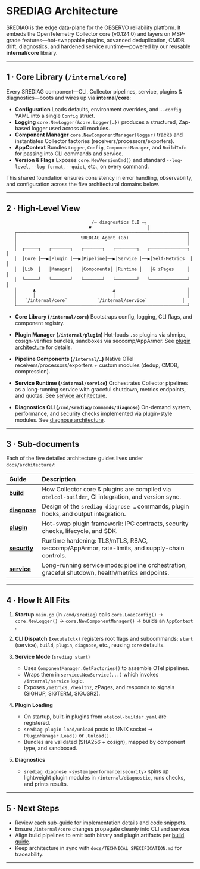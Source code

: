 # SREDIAG Architecture

SREDIAG is the edge data-plane for the OBSERVO reliability platform. It embeds the OpenTelemetry Collector core (v0.124.0) and layers on MSP-grade features—hot-swappable plugins, advanced deduplication, CMDB drift, diagnostics, and hardened service runtime—powered by our reusable **internal/core** library.

---

## 1 · Core Library (`/internal/core`)

Every SREDIAG component—CLI, Collector pipelines, service, plugins & diagnostics—boots and wires up via **internal/core**:

- **Configuration**
  Loads defaults, environment overrides, and `--config` YAML into a single `Config` struct.
- **Logging**
  `core.NewLogger(&core.Logger{…})` produces a structured, Zap-based logger used across all modules.
- **Component Manager**
  `core.NewComponentManager(logger)` tracks and instantiates Collector factories (receivers/processors/exporters).
- **AppContext**
  Bundles `Logger`, `Config`, `ComponentManager`, and `BuildInfo` for passing into CLI commands and service.
- **Version & Flags**
  Exposes `core.NewVersionCmd()` and standard `--log-level`, `--log-format`, `--quiet`, etc., on every command.

This shared foundation ensures consistency in error handling, observability, and configuration across the five architectural domains below.

---

## 2 · High-Level View

```ascii
                                /─ diagnostics CLI ─┐
                               ▼                     │
   ┌────────────────────────────────────────────────────────────────┐
   │                        SREDIAG Agent (Go)                      │
   │                                                                │
   │  ┌─────┐   ┌───────┐   ┌───────┐   ┌────────┐   ┌──────────────┐ │
   │  │Core │──▶│Plugin │──▶│Pipeline│──▶│Service │──▶│Self-Metrics  │ │
   │  │Lib  │   │Manager│   │Components│ │Runtime │   │& zPages     │ │
   │  └─────┘   └───────┘   └───────┘   └────────┘   └──────────────┘ │
   │      ▲                             ▲                           │
   │      │                             │                           │
   │   `/internal/core`           `/internal/service`             │
   └────────────────────────────────────────────────────────────────┘
```

- **Core Library (`/internal/core`)**
  Bootstraps config, logging, CLI flags, and component registry.

- **Plugin Manager (`/internal/plugin`)**
  Hot-loads `.so` plugins via shmipc, cosign-verifies bundles, sandboxes via seccomp/AppArmor.
  See [plugin architecture][plugin] for details.

- **Pipeline Components (`/internal/…`)**
  Native OTel receivers/processors/exporters + custom modules (dedup, CMDB, compression).

- **Service Runtime (`/internal/service`)**
  Orchestrates Collector pipelines as a long-running service with graceful shutdown, metrics endpoints, and quotas.
  See [service architecture][service].

- **Diagnostics CLI (`/cmd/srediag/commands/diagnose`)**
  On-demand system, performance, and security checks implemented via plugin-style modules.
  See [diagnose architecture][diagnose].

---

## 3 · Sub-documents

Each of the five detailed architecture guides lives under `docs/architecture/`:

| Guide                                    | Description                                             |
|:-----------------------------------------|:--------------------------------------------------------|
| **[build][build]**                       | How Collector core & plugins are compiled via `otelcol-builder`, CI integration, and version sync. |
| **[diagnose][diagnose]**                 | Design of the `srediag diagnose …` commands, plugin hooks, and output integration. |
| **[plugin][plugin]**                     | Hot-swap plugin framework: IPC contracts, security checks, lifecycle, and SDK. |
| **[security][security]**                 | Runtime hardening: TLS/mTLS, RBAC, seccomp/AppArmor, rate-limits, and supply-chain controls. |
| **[service][service]**                   | Long-running service mode: pipeline orchestration, graceful shutdown, health/metrics endpoints. |

---

## 4 · How It All Fits

1. **Startup**
   `main.go` (in `/cmd/srediag`) calls `core.LoadConfig()` → `core.NewLogger()` → `core.NewComponentManager()` → builds an `AppContext` .

2. **CLI Dispatch**
   `Execute(ctx)` registers root flags and subcommands: `start` (service), `build`, `plugin`, `diagnose`, etc., reusing `core` defaults.

3. **Service Mode** (`srediag start`)
   - Uses `ComponentManager.GetFactories()` to assemble OTel pipelines.
   - Wraps them in `service.NewService(...)` which invokes `/internal/service` logic.
   - Exposes `/metrics`, `/healthz`, zPages, and responds to signals (SIGHUP, SIGTERM, SIGUSR2).

4. **Plugin Loading**
   - On startup, built-in plugins from `otelcol-builder.yaml` are registered.
   - `srediag plugin load/unload` posts to UNIX socket → `PluginManager.Load()` or `.Unload()`.
   - Bundles are validated (SHA256 + cosign), mapped by component type, and sandboxed.

5. **Diagnostics**
   - `srediag diagnose <system|performance|security>` spins up lightweight plugin modules in `/internal/diagnostic`, runs checks, and prints results.

---

## 5 · Next Steps

- Review each sub-guide for implementation details and code snippets.
- Ensure `/internal/core` changes propagate cleanly into CLI and service.
- Align build pipelines to emit both binary and plugin artifacts per [build guide][build].
- Keep architecture in sync with `docs/TECHNICAL_SPECIFICATION.md` for traceability.

---

[build]: build.md
[diagnose]: diagnose.md
[plugin]: plugin.md
[security]: security.md
[service]: service.md
